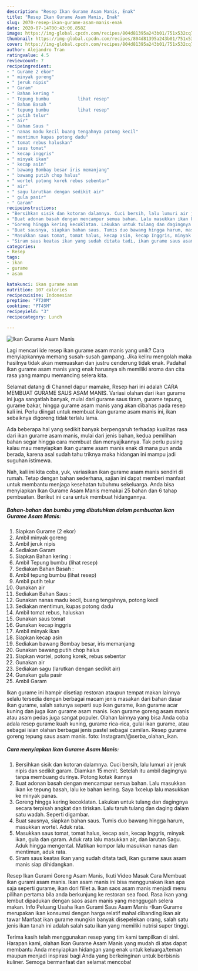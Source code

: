 ```yaml
---
description: "Resep Ikan Gurame Asam Manis, Enak"
title: "Resep Ikan Gurame Asam Manis, Enak"
slug: 2070-resep-ikan-gurame-asam-manis-enak
date: 2020-07-14T00:43:06.858Z
image: https://img-global.cpcdn.com/recipes/804d81395a243b01/751x532cq70/ikan-gurame-asam-manis-foto-resep-utama.jpg
thumbnail: https://img-global.cpcdn.com/recipes/804d81395a243b01/751x532cq70/ikan-gurame-asam-manis-foto-resep-utama.jpg
cover: https://img-global.cpcdn.com/recipes/804d81395a243b01/751x532cq70/ikan-gurame-asam-manis-foto-resep-utama.jpg
author: Alejandro Tran
ratingvalue: 4.5
reviewcount: 7
recipeingredient:
- " Gurame 2 ekor"
- " minyak goreng"
- " jeruk nipis"
- " Garam"
- " Bahan kering "
- " Tepung bumbu           lihat resep"
- " Bahan Basah "
- " tepung bumbu           lihat resep"
- " putih telur"
- " air"
- " Bahan Saus "
- " nanas madu kecil buang tengahnya potong kecil"
- " mentimun kupas potong dadu"
- " tomat rebus haluskan"
- " saus tomat"
- " kecap inggris"
- " minyak ikan"
- " kecap asin"
- " bawang Bombay besar iris memanjang"
- " bawang putih chop halus"
- " wortel potong korek rebus sebentar"
- " air"
- " sagu larutkan dengan sedikit air"
- " gula pasir"
- " Garam"
recipeinstructions:
- "Bersihkan sisik dan kotoran dalamnya. Cuci bersih, lalu lumuri air jeruk nipis dan sedikit garam. Diamkan 15 menit. Setelah itu ambil dagingnya tanpa membuang durinya. Potong kotak ikannya"
- "Buat adonan basah dengan mencampur semua bahan. Lalu masukkan ikan ke tepung basah, lalu ke bahan kering. Saya 1xcelup lalu masukkan ke minyak panas."
- "Goreng hingga kering kecoklatan. Lakukan untuk tulang dan dagingnya secara terpisah angkat dan tiriskan. Lalu taruh tulang dan daging dalam satu wadah. Seperti digambar."
- "Buat sausnya, siapkan bahan saus. Tumis duo bawang hingga harum, masukkan wortel. Aduk rata."
- "Masukkan saus tomat, tomat halus, kecap asin, kecap Inggris, minyak ikan, gula dan garam. Aduk rata lalu masukkan air, dan larutan Sagu. Aduk hingga mengental. Matikan kompor lalu masukkan nanas dan mentimun, aduk rata."
- "Siram saus keatas ikan yang sudah ditata tadi, ikan gurame saus asam manis siap dihidangkan."
categories:
- Resep
tags:
- ikan
- gurame
- asam

katakunci: ikan gurame asam 
nutrition: 107 calories
recipecuisine: Indonesian
preptime: "PT20M"
cooktime: "PT45M"
recipeyield: "3"
recipecategory: Lunch

---
```



![Ikan Gurame Asam Manis](https://img-global.cpcdn.com/recipes/804d81395a243b01/751x532cq70/ikan-gurame-asam-manis-foto-resep-utama.jpg)

Lagi mencari ide resep ikan gurame asam manis yang unik? Cara menyiapkannya memang susah-susah gampang. Jika keliru mengolah maka hasilnya tidak akan memuaskan dan justru cenderung tidak enak. Padahal ikan gurame asam manis yang enak harusnya sih memiliki aroma dan cita rasa yang mampu memancing selera kita.

Selamat datang di Channel dapur mamake, Resep hari ini adalah CARA MEMBUAT GURAME SAUS ASAM MANIS. Variasi olahan dari ikan gurame ini juga sangatlah banyak, mulai dari gurame saus tiram, gurame tepung, gurame bakar, hingga gurame asam manis yang akan dibahas pada resep kali ini. Perlu diingat untuk membuat ikan gurame asam manis ini, ikan sebaiknya digoreng tidak terlalu lama.

Ada beberapa hal yang sedikit banyak berpengaruh terhadap kualitas rasa dari ikan gurame asam manis, mulai dari jenis bahan, kedua pemilihan bahan segar hingga cara membuat dan menyajikannya. Tak perlu pusing kalau mau menyiapkan ikan gurame asam manis enak di mana pun anda berada, karena asal sudah tahu triknya maka hidangan ini mampu jadi suguhan istimewa.


Nah, kali ini kita coba, yuk, variasikan ikan gurame asam manis sendiri di rumah. Tetap dengan bahan sederhana, sajian ini dapat memberi manfaat untuk membantu menjaga kesehatan tubuhmu sekeluarga. Anda bisa menyiapkan Ikan Gurame Asam Manis memakai 25 bahan dan 6 tahap pembuatan. Berikut ini cara untuk membuat hidangannya.

<!--inarticleads1-->

##### Bahan-bahan dan bumbu yang dibutuhkan dalam pembuatan Ikan Gurame Asam Manis:

1. Siapkan  Gurame (2 ekor)
1. Ambil  minyak goreng
1. Ambil  jeruk nipis
1. Sediakan  Garam
1. Siapkan  Bahan kering :
1. Ambil  Tepung bumbu           (lihat resep)
1. Sediakan  Bahan Basah :
1. Ambil  tepung bumbu           (lihat resep)
1. Ambil  putih telur
1. Gunakan  air
1. Sediakan  Bahan Saus :
1. Gunakan  nanas madu kecil, buang tengahnya, potong kecil
1. Sediakan  mentimun, kupas potong dadu
1. Ambil  tomat rebus, haluskan
1. Gunakan  saus tomat
1. Gunakan  kecap inggris
1. Ambil  minyak ikan
1. Siapkan  kecap asin
1. Sediakan  bawang Bombay besar, iris memanjang
1. Gunakan  bawang putih chop halus
1. Siapkan  wortel, potong korek, rebus sebentar
1. Gunakan  air
1. Sediakan  sagu (larutkan dengan sedikit air)
1. Gunakan  gula pasir
1. Ambil  Garam


Ikan gurame ini hampir disetiap restoran ataupun tempat makan lainnya selalu tersedia dengan berbagai macam jenis masakan dari bahan dasar ikan gurame, salah satunya seperti sup ikan gurame, ikan gurame acar kuning dan juga ikan gurame asam manis. Ikan gurame goreng asam manis atau asam pedas juga sangat populer. Olahan lainnya yang bisa Anda coba adala resep gurame kuah kuning, gurame rica-rica, gulai ikan gurame, atau sebagai isian olahan berbagai jenis pastel sebagai camilan. Resep gurame goreng tepung saus asam manis. foto: Instagram/@serba_olahan_ikan. 

<!--inarticleads2-->

##### Cara menyiapkan Ikan Gurame Asam Manis:

1. Bersihkan sisik dan kotoran dalamnya. Cuci bersih, lalu lumuri air jeruk nipis dan sedikit garam. Diamkan 15 menit. Setelah itu ambil dagingnya tanpa membuang durinya. Potong kotak ikannya
1. Buat adonan basah dengan mencampur semua bahan. Lalu masukkan ikan ke tepung basah, lalu ke bahan kering. Saya 1xcelup lalu masukkan ke minyak panas.
1. Goreng hingga kering kecoklatan. Lakukan untuk tulang dan dagingnya secara terpisah angkat dan tiriskan. Lalu taruh tulang dan daging dalam satu wadah. Seperti digambar.
1. Buat sausnya, siapkan bahan saus. Tumis duo bawang hingga harum, masukkan wortel. Aduk rata.
1. Masukkan saus tomat, tomat halus, kecap asin, kecap Inggris, minyak ikan, gula dan garam. Aduk rata lalu masukkan air, dan larutan Sagu. Aduk hingga mengental. Matikan kompor lalu masukkan nanas dan mentimun, aduk rata.
1. Siram saus keatas ikan yang sudah ditata tadi, ikan gurame saus asam manis siap dihidangkan.


Resep Ikan Gurami Goreng Asam Manis, Ikuti Video Masak Cara Membuat ikan gurami asam manis. Ikan asam manis ini bisa menggunakan ikan apa saja seperti gurame, ikan dori fillet a. Ikan saos asam manis menjadi menu pilihan pertama bila anda berkunjung ke restoran sea food. Rasa ikan yang lembut dipadukan dengan saos asam manis yang menggugah selera makan. Info Peluang Usaha Ikan Gurami Saus Asam Manis -Ikan Gurame merupakan ikan konsumsi dengan harga relatif mahal dibanding ikan air tawar Manfaat ikan gurame mungkin banyak disepelekan orang, salah satu jenis ikan tanah ini adalah salah satu ikan yang memiliki nutrisi super tinggi. 

Terima kasih telah menggunakan resep yang tim kami tampilkan di sini. Harapan kami, olahan Ikan Gurame Asam Manis yang mudah di atas dapat membantu Anda menyiapkan hidangan yang enak untuk keluarga/teman maupun menjadi inspirasi bagi Anda yang berkeinginan untuk berbisnis kuliner. Semoga bermanfaat dan selamat mencoba!

